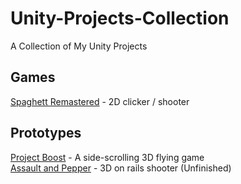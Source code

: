
# Unity-Projects-Collection
A Collection of My Unity Projects

## Games

[Spaghett Remastered](https://github.com/chrisrob210/Unity-Spaghett-Remastered) - 2D clicker / shooter  

## Prototypes

[Project Boost](https://github.com/chrisrob210/Unity-Project-Boost) - A side-scrolling 3D flying game  
[Assault and Pepper](https://github.com/chrisrob210/Unity-Assault-And-Pepper) - 3D on rails shooter (Unfinished)

